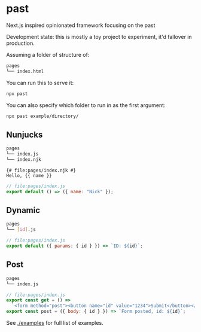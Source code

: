 # past

Next.js inspired opinionated framework focusing on the past

Development state: this is mostly a toy project to experiment, it'd fallover in production.

Assuming a folder of structure of:

```bash
pages
└── index.html
```

You can run this to serve it:

```bash
npx past
```

You can also specify which folder to run in as the first argument:

```bash
npx past example/directory/
```

## Nunjucks

```bash
pages
└── index.js
└── index.njk
```

```nunjucks
{# file:pages/index.njk #}
Hello, {{ name }}
```

```javascript
// file:pages/index.js
export default () => ({ name: "Nick" });
```

## Dynamic

```bash
pages
└── [id].js
```

```javascript
// file:pages/index.js
export default ({ params: { id } }) => `ID: ${id}`;
```

## Post

```bash
pages
└── index.js
```

```javascript
// file:pages/index.js
export const get = () =>
  `<form method="post"><button name="id" value="1234">Submit</button></form>`;
export const post = ({ body: { id } }) => `Form posted, id: ${id}`;
```

See [./examples](./examples) for full list of examples.
